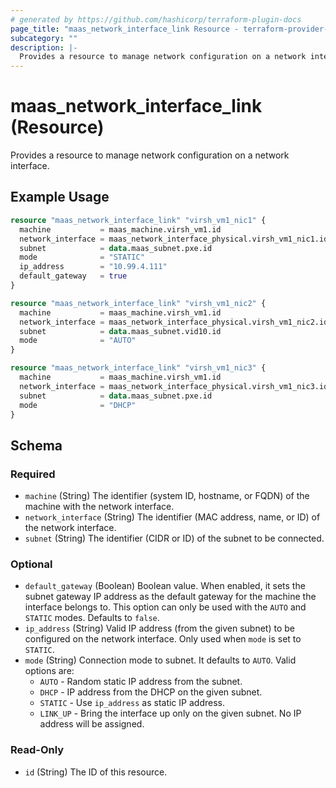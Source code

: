 ```yaml
---
# generated by https://github.com/hashicorp/terraform-plugin-docs
page_title: "maas_network_interface_link Resource - terraform-provider-maas"
subcategory: ""
description: |-
  Provides a resource to manage network configuration on a network interface.
---
```


# maas_network_interface_link (Resource)

Provides a resource to manage network configuration on a network interface.

## Example Usage

```terraform
resource "maas_network_interface_link" "virsh_vm1_nic1" {
  machine           = maas_machine.virsh_vm1.id
  network_interface = maas_network_interface_physical.virsh_vm1_nic1.id
  subnet            = data.maas_subnet.pxe.id
  mode              = "STATIC"
  ip_address        = "10.99.4.111"
  default_gateway   = true
}

resource "maas_network_interface_link" "virsh_vm1_nic2" {
  machine           = maas_machine.virsh_vm1.id
  network_interface = maas_network_interface_physical.virsh_vm1_nic2.id
  subnet            = data.maas_subnet.vid10.id
  mode              = "AUTO"
}

resource "maas_network_interface_link" "virsh_vm1_nic3" {
  machine           = maas_machine.virsh_vm1.id
  network_interface = maas_network_interface_physical.virsh_vm1_nic3.id
  subnet            = data.maas_subnet.pxe.id
  mode              = "DHCP"
}
```

<!-- schema generated by tfplugindocs -->
## Schema

### Required

- `machine` (String) The identifier (system ID, hostname, or FQDN) of the machine with the network interface.
- `network_interface` (String) The identifier (MAC address, name, or ID) of the network interface.
- `subnet` (String) The identifier (CIDR or ID) of the subnet to be connected.

### Optional

- `default_gateway` (Boolean) Boolean value. When enabled, it sets the subnet gateway IP address as the default gateway for the machine the interface belongs to. This option can only be used with the `AUTO` and `STATIC` modes. Defaults to `false`.
- `ip_address` (String) Valid IP address (from the given subnet) to be configured on the network interface. Only used when `mode` is set to `STATIC`.
- `mode` (String) Connection mode to subnet. It defaults to `AUTO`. Valid options are:
	* `AUTO` - Random static IP address from the subnet.
	* `DHCP` - IP address from the DHCP on the given subnet.
	* `STATIC` - Use `ip_address` as static IP address.
	* `LINK_UP` - Bring the interface up only on the given subnet. No IP address will be assigned.

### Read-Only

- `id` (String) The ID of this resource.
